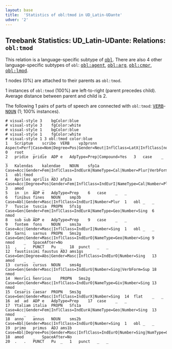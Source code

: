 ```yaml
---
layout: base
title:  'Statistics of obl:tmod in UD_Latin-UDante'
udver: '2'
---
```


## Treebank Statistics: UD_Latin-UDante: Relations: `obl:tmod`

This relation is a language-specific subtype of <tt><a href="la_udante-dep-obl.html">obl</a></tt>.
There are also 4 other language-specific subtypes of `obl`: <tt><a href="la_udante-dep-obl-agent.html">obl:agent</a></tt>, <tt><a href="la_udante-dep-obl-arg.html">obl:arg</a></tt>, <tt><a href="la_udante-dep-obl-cmpr.html">obl:cmpr</a></tt>, <tt><a href="la_udante-dep-obl-lmod.html">obl:lmod</a></tt>.

1 nodes (0%) are attached to their parents as `obl:tmod`.

1 instances of `obl:tmod` (100%) are left-to-right (parent precedes child).
Average distance between parent and child is 2.

The following 1 pairs of parts of speech are connected with `obl:tmod`: <tt><a href="la_udante-pos-VERB.html">VERB</a></tt>-<tt><a href="la_udante-pos-NOUN.html">NOUN</a></tt> (1; 100% instances).


~~~ conllu
# visual-style 3	bgColor:blue
# visual-style 3	fgColor:white
# visual-style 1	bgColor:blue
# visual-style 1	fgColor:white
# visual-style 1 3 obl:tmod	color:blue
1	Scriptum	scribo	VERB	vp3prsnn	Aspect=Perf|Case=Nom|Degree=Pos|Gender=Neut|InflClass=LatX|InflClass[nominal]=IndEurO|Number=Sing|Tense=Past|VerbForm=Part|Voice=Pass	0	root	_	_
2	pridie	pridie	ADP	e	AdpType=Prep|Compound=Yes	3	case	_	_
3	Kalendas	kalendae	NOUN	sfp1a	Case=Acc|Gender=Fem|InflClass=IndEurA|NameType=Cal|Number=Plur|VerbForm=Part	1	obl:tmod	_	_
4	Apriles	aprilis	ADJ	afp2a	Case=Acc|Degree=Pos|Gender=Fem|InflClass=IndEurI|NameType=Cal|Number=Plur	3	amod	_	_
5	in	in	ADP	e	AdpType=Prep	6	case	_	_
6	finibus	fines	NOUN	smp3b	Case=Abl|Gender=Masc|InflClass=IndEurI|Number=Plur	1	obl	_	_
7	Tuscie	tuscia	PROPN	Sfs1g	Case=Gen|Gender=Fem|InflClass=IndEurA|NameType=Geo|Number=Sing	6	nmod	_	_
8	sub	sub	ADP	e	AdpType=Prep	9	case	_	_
9	fontem	fons	NOUN	sms3a	Case=Acc|Gender=Masc|InflClass=IndEurI|Number=Sing	1	obl	_	_
10	Sarni	sarnus	PROPN	Sms2g	Case=Gen|Gender=Masc|InflClass=IndEurO|NameType=Geo|Number=Sing	9	nmod	_	SpaceAfter=No
11	,	,	PUNCT	Pu	_	18	punct	_	_
12	faustissimi	faustus	ADJ	ams1gs	Case=Gen|Degree=Abs|Gender=Masc|InflClass=IndEurO|Number=Sing	13	amod	_	_
13	cursus	cursus	NOUN	sms4g	Case=Gen|Gender=Masc|InflClass=IndEurU|Number=Sing|VerbForm=Sup	18	nmod	_	_
14	Henrici	henricus	PROPN	Sms2g	Case=Gen|Gender=Masc|InflClass=IndEurO|NameType=Giv|Number=Sing	13	nmod	_	_
15	Cesaris	caesar	PROPN	Sms3g	Case=Gen|Gender=Masc|InflClass=IndEurX|Number=Sing	14	flat	_	_
16	ad	ad	ADP	e	AdpType=Prep	17	case	_	_
17	Ytaliam	italia	PROPN	Sfs1a	Case=Acc|Gender=Fem|InflClass=IndEurA|NameType=Geo|Number=Sing	13	nmod	_	_
18	anno	annus	NOUN	sms2b	Case=Abl|Gender=Masc|InflClass=IndEurO|Number=Sing	1	obl	_	_
19	primo	primus	ADJ	ams1b	Case=Abl|Degree=Pos|Gender=Masc|InflClass=IndEurO|Number=Sing|NumType=Ord	18	amod	_	SpaceAfter=No
20	.	.	PUNCT	Pu	_	1	punct	_	_

~~~


